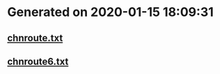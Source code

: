 # Generated on 2020-01-15 18:09:31
## [chnroute.txt](chnroute.txt)
## [chnroute6.txt](chnroute6.txt)
